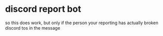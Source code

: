 # discord report bot

so this does work, but only if the person your reporting has actually broken discord tos in the message

